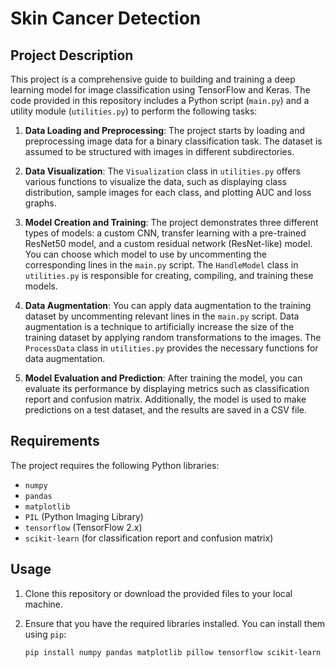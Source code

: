 # Skin Cancer Detection

## Project Description

This project is a comprehensive guide to building and training a deep learning model for image classification using TensorFlow and Keras. The code provided in this repository includes a Python script (`main.py`) and a utility module (`utilities.py`) to perform the following tasks:

1. **Data Loading and Preprocessing**: The project starts by loading and preprocessing image data for a binary classification task. The dataset is assumed to be structured with images in different subdirectories.

2. **Data Visualization**: The `Visualization` class in `utilities.py` offers various functions to visualize the data, such as displaying class distribution, sample images for each class, and plotting AUC and loss graphs.

3. **Model Creation and Training**: The project demonstrates three different types of models: a custom CNN, transfer learning with a pre-trained ResNet50 model, and a custom residual network (ResNet-like) model. You can choose which model to use by uncommenting the corresponding lines in the `main.py` script. The `HandleModel` class in `utilities.py` is responsible for creating, compiling, and training these models.

4. **Data Augmentation**: You can apply data augmentation to the training dataset by uncommenting relevant lines in the `main.py` script. Data augmentation is a technique to artificially increase the size of the training dataset by applying random transformations to the images. The `ProcessData` class in `utilities.py` provides the necessary functions for data augmentation.

5. **Model Evaluation and Prediction**: After training the model, you can evaluate its performance by displaying metrics such as classification report and confusion matrix. Additionally, the model is used to make predictions on a test dataset, and the results are saved in a CSV file.

## Requirements

The project requires the following Python libraries:

- `numpy`
- `pandas`
- `matplotlib`
- `PIL` (Python Imaging Library)
- `tensorflow` (TensorFlow 2.x)
- `scikit-learn` (for classification report and confusion matrix)

## Usage

1. Clone this repository or download the provided files to your local machine.

2. Ensure that you have the required libraries installed. You can install them using `pip`:

   ```bash
   pip install numpy pandas matplotlib pillow tensorflow scikit-learn
